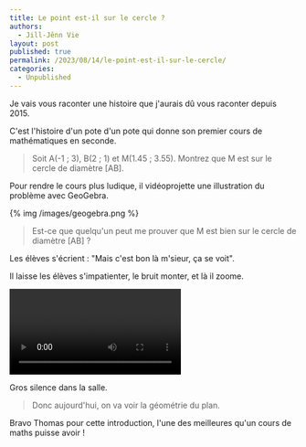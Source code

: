 ```yaml
---
title: Le point est-il sur le cercle ?
authors:
  - Jill-Jênn Vie
layout: post
published: true
permalink: /2023/08/14/le-point-est-il-sur-le-cercle/
categories:
  - Unpublished
---
```


Je vais vous raconter une histoire que j'aurais dû vous raconter depuis 2015.

C'est l'histoire d'un pote d'un pote qui donne son premier cours de mathématiques en seconde.

> Soit A(-1 ; 3), B(2 ; 1) et M(1.45 ; 3.55). Montrez que M est sur le cercle de diamètre [AB].

Pour rendre le cours plus ludique, il vidéoprojette une illustration du problème avec GeoGebra.

{% img /images/geogebra.png %}

> Est-ce que quelqu'un peut me prouver que M est bien sur le cercle de diamètre [AB] ?

Les élèves s'écrient : "Mais c'est bon là m'sieur, ça se voit".

Il laisse les élèves s'impatienter, le bruit monter, et là il zoome.

<video controls src="/images/geogebra.webm"></video>

Gros silence dans la salle.

> Donc aujourd'hui, on va voir la géométrie du plan.

Bravo Thomas pour cette introduction, l'une des meilleures qu'un cours de maths puisse avoir !
